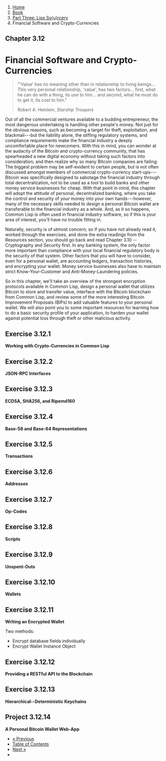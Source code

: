 <ol class="breadcrumb">
  <li><a href="/">Home</a></li>
  <li><a href="/book/">Book</a></li>
  <li><a href="/book/3-0-0-overview/">Part Three: Lisp So(u)rcery</a></li>
  <li class="active">Financial Software and Crypto-Currencies</li>
</ol>

## Chapter 3.12

# Financial Software and Crypto-Currencies

> "'Value' has no meaning other than in relationship to living beings... This very personal relationship, 'value', has two factors... first, what he can do with a thing, its use to him... and second, what he must do to get it, its <em>cost</em> to him."
> <footer>Robert A. Heinlein, <em>Starship Troopers</em></footer>

Out of all the commercial ventures available to a budding entrepreneur, the most dangerous undertaking is handling other people's money.  Not just for the obvious reasons, such as becoming a target for theft, exploitation, and blackmail---but the liability alone, the stifling regulatory systems, and compliance requirements make the financial industry a deeply uncomfortable place for newcomers.  With this in mind, you can wonder at the audacity of the Bitcoin and crypto-currency community, that has spearheaded a new digital economy without taking such factors into consideration; and then realize why so many Bitcoin companies are failing.  The biggest problem may be self-evident to certain people, but is not often discussed amongst members of commercial crypto-currency start-ups---Bitcoin was specifically designed to sabotage the financial industry through total decentralization, not to be used as a tool to build banks and other money service businesses for cheap.  With that point in mind, this chapter will adopt the attitude of personal, decentralized banking, where you take the control and security of *your* money into your own hands---however, many of the necessary skills needed to design a personal Bitcoin wallet are transferable to the financial industry as a whole.  And, as it so happens, Common Lisp is often used in financial industry software, so if this is your area of interest, you'll have no trouble fitting in.

Naturally, security is of utmost concern; so if you have not already read it, worked through the exercises, and done the extra readings from the Resources section, you should go back and read Chapter 3.10 -- Cryptography and Security first.  In any banking system, the only factor more important than compliance with your local financial regulatory body is the security of that system.  Other factors that you will have to consider, even for a personal wallet, are accounting ledgers, transaction histories, and encrypting your wallet.  Money service businesses also have to maintain strict Know-Your-Customer and Anti-Money-Laundering policies.

So in this chapter, we'll take an overview of the strongest encryption protocols available in Common Lisp, design a personal wallet that utilizes Bitcoin to store and transfer value, interface with the Bitcoin blockchain from Common Lisp, and review some of the more interesting Bitcoin Improvement Proposals (BIPs) to add valuable features to your personal wallet.  We will also point you to some important resources for learning how to do a basic security profile of your application, to harden your wallet against potential loss through theft or other malicious activity.

## Exercise 3.12.1

**Working with Crypto-Currencies in Common Lisp**

## Exercise 3.12.2

**JSON-RPC Interfaces**

## Exercise 3.12.3

**ECDSA, SHA256, and Ripemd160**

## Exercise 3.12.4

**Base-58 and Base-64 Representations**

## Exercise 3.12.5

**Transactions**

## Exercise 3.12.6

**Addresses**

## Exercise 3.12.7

**Op-Codes**

## Exercise 3.12.8

**Scripts**

## Exercise 3.12.9

**Unspent-Outs**

## Exercise 3.12.10

**Wallets**

## Exercise 3.12.11

**Writing an Encrypted Wallet**

Two methods:

* Encrypt database fields individually
* Encrypt Wallet Instance Object

## Exercise 3.12.12

**Providing a RESTful API to the Blockchain**

## Exercise 3.12.13

**Hierarchical--Deterministic Keychains**

## Project 3.12.14

**A Personal Bitcoin Wallet Web-App**

<ul class="pager">
  <li class="previous"><a href="/book/3-11-00-cryptosec/">&laquo; Previous</a></li>
  <li><a href="/book/">Table of Contents</a></li>
  <li class="next"><a href="/book/3-13-00-scientific-computing/">Next &raquo;</a><li>
</ul>
